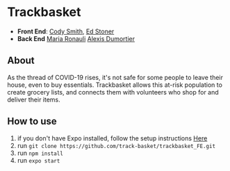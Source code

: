 # Trackbasket

+ **Front End**: [Cody Smith](https://github.com/monstaro), [Ed Stoner](https://github.com/edlsto)
+ **Back End** [Maria Ronauli](https://github.com/mronauli) [Alexis Dumortier](https://github.com/adumortier)

## About

As the thread of COVID-19 rises, it's not safe for some people to leave their house, even to buy essentials. Trackbasket allows this at-risk population to create grocery lists, and connects them with volunteers who shop for and deliver their items.

## How to use

1. if you don't have Expo installed, follow the setup instructions [Here](https://reactnative.dev/docs/0.60/getting-started)
2. run `git clone https://github.com/track-basket/trackbasket_FE.git`
3. run `npm install`
4. run `expo start`


